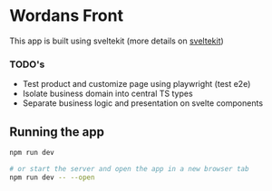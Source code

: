 # Wordans Front


This app is built using sveltekit (more details on [sveltekit](https://kit.svelte.dev/))

### TODO's

 - Test product and customize page using playwright (test e2e)
 - Isolate business domain into central TS types
 - Separate business logic and presentation on svelte components

## Running the app

```bash
npm run dev

# or start the server and open the app in a new browser tab
npm run dev -- --open
```
